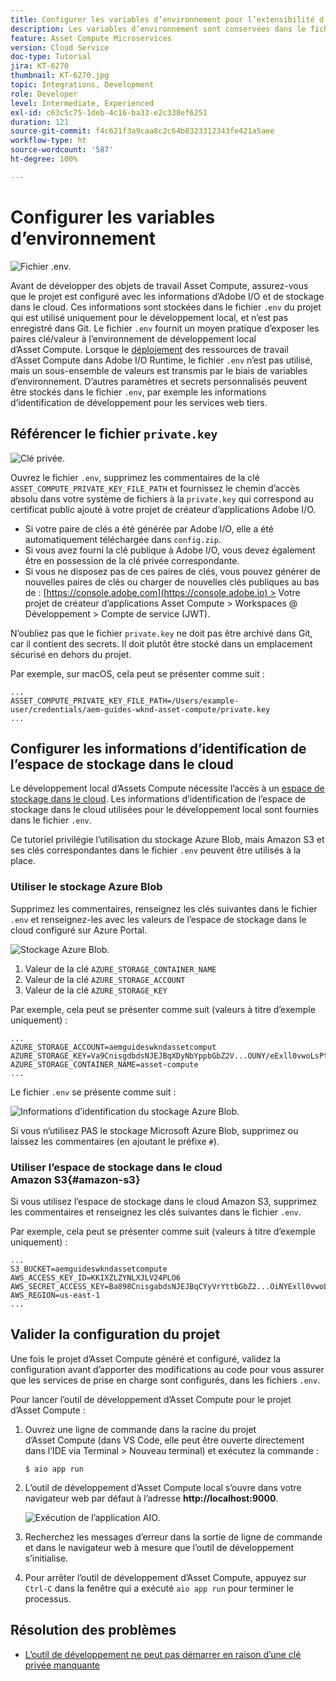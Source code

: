 ```yaml
---
title: Configurer les variables d’environnement pour l’extensibilité d’Asset Compute
description: Les variables d’environnement sont conservées dans le fichier .env pour le développement local et sont utilisées pour fournir des informations d’identification d’Adobe I/O et de l’espace de stockage dans le cloud requises pour le développement local.
feature: Asset Compute Microservices
version: Cloud Service
doc-type: Tutorial
jira: KT-6270
thumbnail: KT-6270.jpg
topic: Integrations, Development
role: Developer
level: Intermediate, Experienced
exl-id: c63c5c75-1deb-4c16-ba33-e2c338ef6251
duration: 121
source-git-commit: f4c621f3a9caa8c2c64b8323312343fe421a5aee
workflow-type: ht
source-wordcount: '587'
ht-degree: 100%

---
```


# Configurer les variables d’environnement

![Fichier .env.](assets/environment-variables/dot-env-file.png)

Avant de développer des objets de travail Asset Compute, assurez-vous que le projet est configuré avec les informations d’Adobe I/O et de stockage dans le cloud. Ces informations sont stockées dans le fichier `.env` du projet qui est utilisé uniquement pour le développement local, et n’est pas enregistré dans Git. Le fichier `.env` fournit un moyen pratique d’exposer les paires clé/valeur à l’environnement de développement local d’Asset Compute. Lorsque le [déploiement](../deploy/runtime.md) des ressources de travail d’Asset Compute dans Adobe I/O Runtime, le fichier `.env` n’est pas utilisé, mais un sous-ensemble de valeurs est transmis par le biais de variables d’environnement. D’autres paramètres et secrets personnalisés peuvent être stockés dans le fichier `.env`, par exemple les informations d’identification de développement pour les services web tiers.

## Référencer le fichier `private.key`

![Clé privée.](assets/environment-variables/private-key.png)

Ouvrez le fichier `.env`, supprimez les commentaires de la clé `ASSET_COMPUTE_PRIVATE_KEY_FILE_PATH` et fournissez le chemin d’accès absolu dans votre système de fichiers à la `private.key` qui correspond au certificat public ajouté à votre projet de créateur d’applications Adobe I/O.

+ Si votre paire de clés a été générée par Adobe I/O, elle a été automatiquement téléchargée dans `config.zip`.
+ Si vous avez fourni la clé publique à Adobe I/O, vous devez également être en possession de la clé privée correspondante.
+ Si vous ne disposez pas de ces paires de clés, vous pouvez générer de nouvelles paires de clés ou charger de nouvelles clés publiques au bas de :
  [https://console.adobe.com](https://console.adobe.io) > Votre projet de créateur d’applications Asset Compute > Workspaces @ Développement > Compte de service (JWT).

N’oubliez pas que le fichier `private.key` ne doit pas être archivé dans Git, car il contient des secrets. Il doit plutôt être stocké dans un emplacement sécurisé en dehors du projet.

Par exemple, sur macOS, cela peut se présenter comme suit :

```
...
ASSET_COMPUTE_PRIVATE_KEY_FILE_PATH=/Users/example-user/credentials/aem-guides-wknd-asset-compute/private.key
...
```

## Configurer les informations d’identification de l’espace de stockage dans le cloud

Le développement local d’Assets Compute nécessite l’accès à un [espace de stockage dans le cloud](../set-up/accounts-and-services.md#cloud-storage). Les informations d’identification de l’espace de stockage dans le cloud utilisées pour le développement local sont fournies dans le fichier `.env`.

Ce tutoriel privilégie l’utilisation du stockage Azure Blob, mais Amazon S3 et ses clés correspondantes dans le fichier `.env` peuvent être utilisés à la place.

### Utiliser le stockage Azure Blob

Supprimez les commentaires, renseignez les clés suivantes dans le fichier `.env` et renseignez-les avec les valeurs de l’espace de stockage dans le cloud configuré sur Azure Portal.

![Stockage Azure Blob.](./assets/environment-variables/azure-portal-credentials.png)

1. Valeur de la clé `AZURE_STORAGE_CONTAINER_NAME`
1. Valeur de la clé `AZURE_STORAGE_ACCOUNT`
1. Valeur de la clé `AZURE_STORAGE_KEY`

Par exemple, cela peut se présenter comme suit (valeurs à titre d’exemple uniquement) :

```
...
AZURE_STORAGE_ACCOUNT=aemguideswkndassetcomput
AZURE_STORAGE_KEY=Va9CnisgdbdsNJEJBqXDyNbYppbGbZ2V...OUNY/eExll0vwoLsPt/OvbM+B7pkUdpEe7zJhg==
AZURE_STORAGE_CONTAINER_NAME=asset-compute
...
```

Le fichier `.env` se présente comme suit :

![Informations d’identification du stockage Azure Blob.](assets/environment-variables/cloud-storage-credentials.png)

Si vous n’utilisez PAS le stockage Microsoft Azure Blob, supprimez ou laissez les commentaires (en ajoutant le préfixe `#`).

### Utiliser l’espace de stockage dans le cloud Amazon S3{#amazon-s3}

Si vous utilisez l’espace de stockage dans le cloud Amazon S3, supprimez les commentaires et renseignez les clés suivantes dans le fichier `.env`.

Par exemple, cela peut se présenter comme suit (valeurs à titre d’exemple uniquement) :

```
...
S3_BUCKET=aemguideswkndassetcompute
AWS_ACCESS_KEY_ID=KKIXZLZYNLXJLV24PLO6
AWS_SECRET_ACCESS_KEY=Ba898CnisgabdsNJEJBqCYyVrYttbGbZ2...OiNYExll0vwoLsPtOv
AWS_REGION=us-east-1
...
```

## Valider la configuration du projet

Une fois le projet d’Asset Compute généré et configuré, validez la configuration avant d’apporter des modifications au code pour vous assurer que les services de prise en charge sont configurés, dans les fichiers `.env`.

Pour lancer l’outil de développement d’Asset Compute pour le projet d’Asset Compute :

1. Ouvrez une ligne de commande dans la racine du projet d’Asset Compute (dans VS Code, elle peut être ouverte directement dans l’IDE via Terminal > Nouveau terminal) et exécutez la commande :

   ```
   $ aio app run
   ```

1. L’outil de développement d’Asset Compute local s’ouvre dans votre navigateur web par défaut à l’adresse __http://localhost:9000__.

   ![Exécution de l’application AIO.](assets/environment-variables/aio-app-run.png)

1. Recherchez les messages d’erreur dans la sortie de ligne de commande et dans le navigateur web à mesure que l’outil de développement s’initialise.
1. Pour arrêter l’outil de développement d’Asset Compute, appuyez sur `Ctrl-C` dans la fenêtre qui a exécuté `aio app run` pour terminer le processus.

## Résolution des problèmes

+ [L’outil de développement ne peut pas démarrer en raison d’une clé privée manquante](../troubleshooting.md#missing-private-key)
